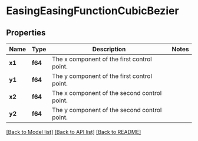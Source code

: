 # EasingEasingFunctionCubicBezier

## Properties

Name | Type | Description | Notes
------------ | ------------- | ------------- | -------------
**x1** | **f64** | The x component of the first control point. | 
**y1** | **f64** | The y component of the first control point. | 
**x2** | **f64** | The x component of the second control point. | 
**y2** | **f64** | The y component of the second control point. | 

[[Back to Model list]](../README.md#documentation-for-models) [[Back to API list]](../README.md#documentation-for-api-endpoints) [[Back to README]](../README.md)


